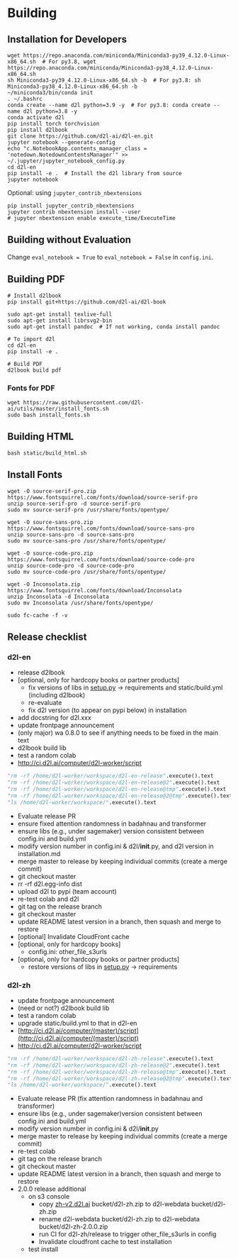 # Building

## Installation for Developers

```
wget https://repo.anaconda.com/miniconda/Miniconda3-py39_4.12.0-Linux-x86_64.sh  # For py3.8, wget  https://repo.anaconda.com/miniconda/Miniconda3-py38_4.12.0-Linux-x86_64.sh
sh Miniconda3-py39_4.12.0-Linux-x86_64.sh -b  # For py3.8: sh Miniconda3-py38_4.12.0-Linux-x86_64.sh -b
~/miniconda3/bin/conda init
. ~/.bashrc
conda create --name d2l python=3.9 -y  # For py3.8: conda create --name d2l python=3.8 -y
conda activate d2l
pip install torch torchvision
pip install d2lbook
git clone https://github.com/d2l-ai/d2l-en.git
jupyter notebook --generate-config
echo "c.NotebookApp.contents_manager_class = 'notedown.NotedownContentsManager'" >> ~/.jupyter/jupyter_notebook_config.py
cd d2l-en
pip install -e .  # Install the d2l library from source
jupyter notebook
```

Optional: using `jupyter_contrib_nbextensions`

```
pip install jupyter_contrib_nbextensions
jupyter contrib nbextension install --user
# jupyter nbextension enable execute_time/ExecuteTime
```



## Building without Evaluation

Change `eval_notebook = True` to `eval_notebook = False` in `config.ini`.


## Building PDF

```
# Install d2lbook
pip install git+https://github.com/d2l-ai/d2l-book

sudo apt-get install texlive-full
sudo apt-get install librsvg2-bin
sudo apt-get install pandoc  # If not working, conda install pandoc

# To import d2l
cd d2l-en
pip install -e .

# Build PDF
d2lbook build pdf
```

### Fonts for PDF

```
wget https://raw.githubusercontent.com/d2l-ai/utils/master/install_fonts.sh
sudo bash install_fonts.sh
```


## Building HTML

```
bash static/build_html.sh
```

## Install Fonts

```
wget -O source-serif-pro.zip https://www.fontsquirrel.com/fonts/download/source-serif-pro
unzip source-serif-pro -d source-serif-pro
sudo mv source-serif-pro /usr/share/fonts/opentype/

wget -O source-sans-pro.zip https://www.fontsquirrel.com/fonts/download/source-sans-pro
unzip source-sans-pro -d source-sans-pro
sudo mv source-sans-pro /usr/share/fonts/opentype/

wget -O source-code-pro.zip https://www.fontsquirrel.com/fonts/download/source-code-pro
unzip source-code-pro -d source-code-pro
sudo mv source-code-pro /usr/share/fonts/opentype/

wget -O Inconsolata.zip https://www.fontsquirrel.com/fonts/download/Inconsolata
unzip Inconsolata -d Inconsolata
sudo mv Inconsolata /usr/share/fonts/opentype/

sudo fc-cache -f -v

```

## Release checklist

### d2l-en

- release d2lbook
- [optional, only for hardcopy books or partner products]
    - fix versions of libs in [setup.py](http://setup.py) → requirements and static/build.yml (including d2lbook)
    - re-evaluate
    - fix d2l version (to appear on pypi below) in installation
- add docstring for d2l.xxx
- update frontpage announcement
- (only major) wa 0.8.0 to see if anything needs to be fixed in the main text
- d2lbook build lib
- test a random colab
- http://ci.d2l.ai/computer/d2l-worker/script

```python
"rm -rf /home/d2l-worker/workspace/d2l-en-release".execute().text
"rm -rf /home/d2l-worker/workspace/d2l-en-release@2".execute().text
"rm -rf /home/d2l-worker/workspace/d2l-en-release@tmp".execute().text
"rm -rf /home/d2l-worker/workspace/d2l-en-release@2@tmp".execute().text
"ls /home/d2l-worker/workspace/".execute().text
```

- Evaluate release PR
- ensure fixed attention randomness in badahnau and transformer
- ensure libs (e.g., under sagemaker) version consistent between config.ini and build.yml
- modify version number in config.ini & d2l/__init__.py, and d2l version in installation.md
- merge master to release by keeping individual commits (create a merge commit)
- git checkout master
- rr -rf d2l.egg-info dist
- upload d2l to pypi (team account)
- re-test colab and d2l
- git tag on the release branch
- git checkout master
- update README latest version in a branch, then squash and merge to restore
- [optional] Invalidate CloudFront cache
- [optional, only for hardcopy books]
    - config.ini: other_file_s3urls
- [optional, only for hardcopy books or partner products]
    - restore versions of libs in [setup.py](http://setup.py) → requirements
 
### d2l-zh

- update frontpage announcement
- (need or not?) d2lbook build lib
- test a random colab
- upgrade static/build.yml to that in d2l-en
- [http://ci.d2l.ai/computer/(master)/script](http://ci.d2l.ai/computer/(master)/script)
- http://ci.d2l.ai/computer/d2l-worker/script

```python
"rm -rf /home/d2l-worker/workspace/d2l-zh-release".execute().text
"rm -rf /home/d2l-worker/workspace/d2l-zh-release@2".execute().text
"rm -rf /home/d2l-worker/workspace/d2l-zh-release@tmp".execute().text
"rm -rf /home/d2l-worker/workspace/d2l-zh-release@2@tmp".execute().text
"ls /home/d2l-worker/workspace/".execute().text
```

- Evaluate release PR (fix attention randomness in badahnau and transformer)
- ensure libs (e.g., under sagemaker)version consistent between config.ini and build.yml
- modify version number in config.ini & d2l/__init__.py
- merge master to release by keeping individual commits (create a merge commit)
- re-test colab
- git tag on the release branch
- git checkout master
- update README latest version in a branch, then squash and merge to restore
- 2.0.0 release additional
    - on s3 console
        - copy [zh-v2.d2l.ai](http://zh-v2.d2l.ai) bucket/d2l-zh.zip to d2l-webdata bucket/d2l-zh.zip
        - rename d2l-webdata bucket/d2l-zh.zip to d2l-webdata bucket/d2l-zh-2.0.0.zip
        - run CI for d2l-zh/release to trigger other_file_s3urls in config
        - Invalidate cloudfront cache to test installation
    - test install

